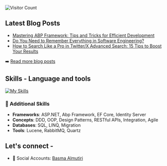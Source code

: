 <div>

![Visitor Count](https://profile-counter.glitch.me/balmutiri/count.svg)


</div>  



## Latest Blog Posts
<!-- BLOG-POSTS:START -->
- [Mastering ABP Framework: Tips and Tricks for Efficient Development](https://balmutiri.medium.com/mastering-abp-framework-tips-and-tricks-for-efficient-development-7725c470c6a5)
- [Do You Need to Remember Everything in Software Engineering?](https://medium.com/@balmutiri/do-you-need-to-remember-everything-in-software-engineering-eb0d27a439d7)
- [How to Search Like a Pro in Twitter/X Advanced Search: 15 Tips to Boost Your Results](https://medium.com/@balmutiri/how-to-search-like-a-pro-in-twitter-x-advanced-search-15-tips-to-boost-your-results-c87ac92c2471)

➡️ [Read more blog posts](https://medium.com/@balmutiri)
<!-- BLOG-POSTS:END -->


## Skills - Language and tools
[![My Skills](https://skillicons.dev/icons?i=visualstudio,cs,dotnet,html,css,js,nodejs,angular,git,github,vscode,azure,postman&theme=dark)](https://skillicons.dev)

### 🧠 Additional Skills
- **Frameworks**: ASP.NET, Abp Framework, EF Core, Identity Server
- **Concepts**: DDD, OOP, Design Patterns, RESTful APIs, Integration, Agile
- **Databases**: SQL, LINQ, Migration
- **Tools**: Lucene, RabbitMQ, Quartz
<!--social stats -->


## Let's connect -
- 💼 Social Accounts: [Basma Almutiri](https://www.linkedin.com/in/basma-almutiri-976aa81a7) <br>

<!-- End of the README files :) --!>
